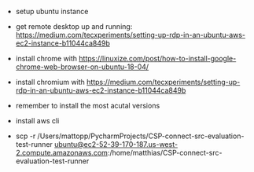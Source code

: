 * setup ubuntu instance
* get remote desktop up and running:  https://medium.com/tecxperiments/setting-up-rdp-in-an-ubuntu-aws-ec2-instance-b11044ca849b
* install chrome with https://linuxize.com/post/how-to-install-google-chrome-web-browser-on-ubuntu-18-04/
* install chromium with https://medium.com/tecxperiments/setting-up-rdp-in-an-ubuntu-aws-ec2-instance-b11044ca849b
* remember to install the most acutal versions
* install aws cli



* scp -r /Users/mattopp/PycharmProjects/CSP-connect-src-evaluation-test-runner ubuntu@ec2-52-39-170-187.us-west-2.compute.amazonaws.com:/home/matthias/CSP-connect-src-evaluation-test-runner